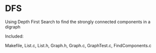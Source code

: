 DFS
===

Using Depth First Search to find the strongly connected components in a digraph

Included:

Makefile, List.c, List.h, Graph.h, Graph.c, GraphTest.c, FindComponents.c
